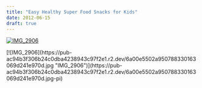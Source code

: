 ```yaml
---
title: "Easy Healthy Super Food Snacks for Kids"
date: 2012-06-15
draft: true
---
```


[![IMG_2906](https://pub-ac94b3f306b24c0dba4238943c97f2e1.r2.dev/6a00e5502a9507883301676790a2e1970b.jpg "IMG_2906")](https://pub-ac94b3f306b24c0dba4238943c97f2e1.r2.dev/6a00e5502a9507883301676790a2e1970b.jpg-pi)

<!--more--> [![IMG_2906](https://pub-ac94b3f306b24c0dba4238943c97f2e1.r2.dev/6a00e5502a950788330163069d241e970d.jpg "IMG_2906")](https://pub-ac94b3f306b24c0dba4238943c97f2e1.r2.dev/6a00e5502a950788330163069d241e970d.jpg-pi)
